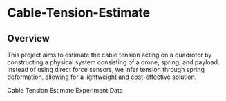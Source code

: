 # Cable-Tension-Estimate

## Overview

This project aims to estimate the cable tension acting on a quadrotor by constructing a physical system consisting of a drone, spring, and payload. Instead of using direct force sensors, we infer tension through spring deformation, allowing for a lightweight and cost-effective solution.


Cable Tension Estimate Experiment Data

